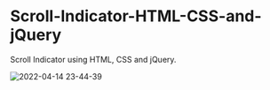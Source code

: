 # Scroll-Indicator-HTML-CSS-and-jQuery
Scroll Indicator using HTML, CSS and jQuery.

![2022-04-14 23-44-39](https://user-images.githubusercontent.com/60861872/163510427-b442eb7f-6142-4745-953a-188c44dacf12.gif)
